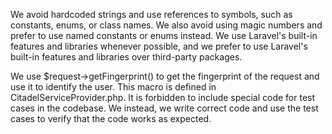 We avoid hardcoded strings and use references to symbols, such as constants, enums, or class names.
We also avoid using magic numbers and prefer to use named constants or enums instead.
We use Laravel's built-in features and libraries whenever possible, and we prefer to use Laravel's built-in features and libraries over third-party packages. 

We use $request->getFingerprint() to get the fingerprint of the request and use it to identify the user. This macro is defined in CitadelServiceProvider.php. 
It is forbidden to include special code for test cases in the codebase. We instead, we write correct code and use the test cases to verify that the code works as expected.
 